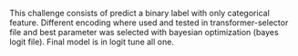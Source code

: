 This challenge consists of predict a binary label with only categorical feature. Different encoding where used and tested in transformer-selector file and best parameter was selected with bayesian optimization (bayes logit file). 
Final model is in logit tune all one.
